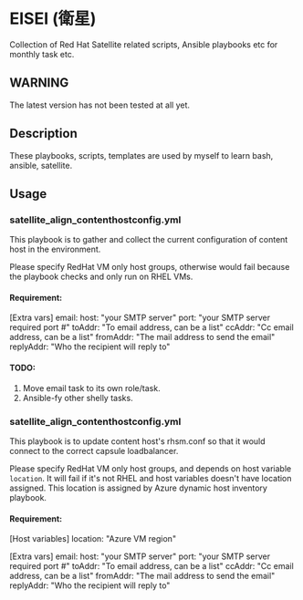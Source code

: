 # EISEI (衛星)

Collection of Red Hat Satellite related scripts, Ansible playbooks etc for monthly task etc.

## WARNING

The latest version has not been tested at all yet.

## Description

These playbooks, scripts, templates are used by myself to learn bash, ansible, satellite.

## Usage

### satellite_align_contenthostconfig.yml

This playbook is to gather and collect the current configuration of content host
in the environment.

Please specify RedHat VM only host groups, otherwise would fail because the playbook
checks and only run on RHEL VMs.

#### Requirement:

[Extra vars]
email:
  host: "your SMTP server"
  port: "your SMTP server required port #"
  toAddr: "To email address, can be a list"
  ccAddr: "Cc email address, can be a list"
  fromAddr: "The mail address to send the email"
  replyAddr: "Who the recipient will reply to"

#### TODO:

1. Move email task to its own role/task.
3. Ansible-fy other shelly tasks.

### satellite_align_contenthostconfig.yml

This playbook is to update content host's rhsm.conf so that it would connect to the
correct capsule loadbalancer.

Please specify RedHat VM only host groups, and depends on host variable `location`.
It will fail if it's not RHEL and host variables doesn't have location assigned.
This location is assigned by Azure dynamic host inventory playbook.

#### Requirement:

[Host variables]
location: "Azure VM region"

[Extra vars]
email:
  host: "your SMTP server"
  port: "your SMTP server required port #"
  toAddr: "To email address, can be a list"
  ccAddr: "Cc email address, can be a list"
  fromAddr: "The mail address to send the email"
  replyAddr: "Who the recipient will reply to"

